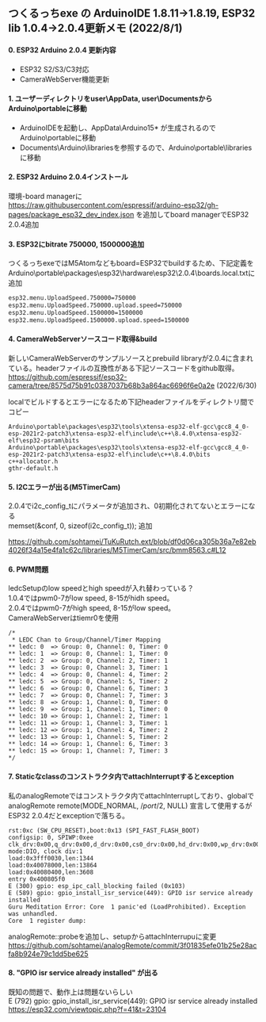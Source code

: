 ## つくるっちexe の ArduinoIDE 1.8.11→1.8.19, ESP32 lib 1.0.4→2.0.4更新メモ (2022/8/1)

#### 0. ESP32 Arduino 2.0.4 更新内容

* ESP32 S2/S3/C3対応
* CameraWebServer機能更新

#### 1. ユーザーディレクトリをuser\AppData, user\DocumentsからArduino\portableに移動

* ArduinoIDEを起動し、AppData\Arduino15\* が生成されるので Arduino\portableに移動
* Documents\Arduino\librariesを参照するので、Arduino\portable\librariesに移動

#### 2. ESP32 Arduino 2.0.4インストール

環境-board managerに https://raw.githubusercontent.com/espressif/arduino-esp32/gh-pages/package_esp32_dev_index.json を追加してboard managerでESP32 2.0.4追加

#### 3. ESP32にbitrate 750000, 1500000追加

つくるっちexeではM5Atomなどもboard=ESP32でbuildするため、下記定義をArduino\portable\packages\esp32\hardware\esp32\2.0.4\boards.local.txtに追加

~~~boards.local.txt
esp32.menu.UploadSpeed.750000=750000
esp32.menu.UploadSpeed.750000.upload.speed=750000
esp32.menu.UploadSpeed.1500000=1500000
esp32.menu.UploadSpeed.1500000.upload.speed=1500000
~~~

#### 4. CameraWebServerソースコード取得&build

新しいCameraWebServerのサンプルソースとprebuild libraryが2.0.4に含まれている。headerファイルの互換性がある下記ソースコードをgithub取得。  
https://github.com/espressif/esp32-camera/tree/8575d75b91c0387037b68b3a864ac6696f6e0a2e  (2022/6/30)

localでビルドするとエラーになるため下記headerファイルをディレクトリ間でコピー
~~~
Arduino\portable\packages\esp32\tools\xtensa-esp32-elf-gcc\gcc8_4_0-esp-2021r2-patch3\xtensa-esp32-elf\include\c++\8.4.0\xtensa-esp32-elf\esp32-psram\bits
Arduino\portable\packages\esp32\tools\xtensa-esp32-elf-gcc\gcc8_4_0-esp-2021r2-patch3\xtensa-esp32-elf\include\c++\8.4.0\bits
c++allocator.h
gthr-default.h
~~~

#### 5. I2Cエラーが出る(M5TimerCam)

2.0.4でi2c_config_tにパラメータが追加され、0初期化されてないとエラーになる  
memset(&conf, 0, sizeof(i2c_config_t)); 追加  

https://github.com/sohtamei/TuKuRutch.ext/blob/df0d06ca305b36a7e82eb4026f34a15e4fa1c62c/libraries/M5TimerCam/src/bmm8563.c#L12

#### 6. PWM問題

ledcSetupのlow speedとhigh speedが入れ替わっている？  
1.0.4ではpwm0-7がlow speed, 8-15がhidh speed。  
2.0.4ではpwm0-7がhigh speed, 8-15がlow speed。  
CameraWebServerはtiemr0を使用  

~~~
/*
 * LEDC Chan to Group/Channel/Timer Mapping
** ledc: 0  => Group: 0, Channel: 0, Timer: 0
** ledc: 1  => Group: 0, Channel: 1, Timer: 0
** ledc: 2  => Group: 0, Channel: 2, Timer: 1
** ledc: 3  => Group: 0, Channel: 3, Timer: 1
** ledc: 4  => Group: 0, Channel: 4, Timer: 2
** ledc: 5  => Group: 0, Channel: 5, Timer: 2
** ledc: 6  => Group: 0, Channel: 6, Timer: 3
** ledc: 7  => Group: 0, Channel: 7, Timer: 3
** ledc: 8  => Group: 1, Channel: 0, Timer: 0
** ledc: 9  => Group: 1, Channel: 1, Timer: 0
** ledc: 10 => Group: 1, Channel: 2, Timer: 1
** ledc: 11 => Group: 1, Channel: 3, Timer: 1
** ledc: 12 => Group: 1, Channel: 4, Timer: 2
** ledc: 13 => Group: 1, Channel: 5, Timer: 2
** ledc: 14 => Group: 1, Channel: 6, Timer: 3
** ledc: 15 => Group: 1, Channel: 7, Timer: 3
*/
~~~

#### 7. Staticなclassのコンストラクタ内でattachInterruptするとexception

私のanalogRemoteではコンストラクタ内でattachInterruptしており、globalで analogRemote remote(MODE_NORMAL, /*port*/2, NULL) 宣言して使用するがESP32 2.0.4だとexceptionで落ちる。

~~~
rst:0xc (SW_CPU_RESET),boot:0x13 (SPI_FAST_FLASH_BOOT)
configsip: 0, SPIWP:0xee
clk_drv:0x00,q_drv:0x00,d_drv:0x00,cs0_drv:0x00,hd_drv:0x00,wp_drv:0x00
mode:DIO, clock div:1
load:0x3fff0030,len:1344
load:0x40078000,len:13864
load:0x40080400,len:3608
entry 0x400805f0
E (300) gpio: esp_ipc_call_blocking failed (0x103)
E (589) gpio: gpio_install_isr_service(449): GPIO isr service already installed
Guru Meditation Error: Core  1 panic'ed (LoadProhibited). Exception was unhandled.
Core  1 register dump:
~~~

analogRemote::probeを追加し、setupからattachInterrupuに変更  
https://github.com/sohtamei/analogRemote/commit/3f01835efe01b25e28acfa8b924e79c1dd5be625

#### 8. "GPIO isr service already installed" が出る

既知の問題で、動作上は問題ないらしい  
E (792) gpio: gpio_install_isr_service(449): GPIO isr service already installed  
https://esp32.com/viewtopic.php?f=41&t=23104
